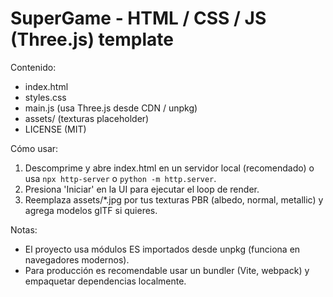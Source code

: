 SuperGame - HTML / CSS / JS (Three.js) template
=============================================

Contenido:
- index.html
- styles.css
- main.js (usa Three.js desde CDN / unpkg)
- assets/ (texturas placeholder)
- LICENSE (MIT)

Cómo usar:
1. Descomprime y abre index.html en un servidor local (recomendado) o usa `npx http-server` o `python -m http.server`.
2. Presiona 'Iniciar' en la UI para ejecutar el loop de render.
3. Reemplaza assets/*.jpg por tus texturas PBR (albedo, normal, metallic) y agrega modelos glTF si quieres.

Notas:
- El proyecto usa módulos ES importados desde unpkg (funciona en navegadores modernos).
- Para producción es recomendable usar un bundler (Vite, webpack) y empaquetar dependencias localmente.
